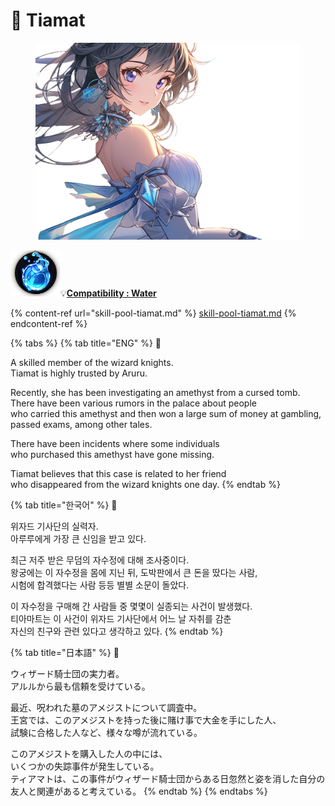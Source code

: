 # 🌊 Tiamat

<figure><img src="../../../../.gitbook/assets/Hero_Tiamat002.png" alt=""><figcaption></figcaption></figure>

![](../../../../.gitbook/assets/Icon_Property_Water.png)💡[**Compatibility : W**](../../stats/elemental-bonus-damage.md)[**ater**](../../stats/elemental-bonus-damage.md)

{% content-ref url="skill-pool-tiamat.md" %}
[skill-pool-tiamat.md](skill-pool-tiamat.md)
{% endcontent-ref %}

{% tabs %}
{% tab title="ENG" %}
📒

A skilled member of the wizard knights. \
Tiamat is highly trusted by Aruru.&#x20;

Recently, she has been investigating an amethyst from a cursed tomb. \
There have been various rumors in the palace about people \
who carried this amethyst and then won a large sum of money at gambling, \
passed exams, among other tales.&#x20;

There have been incidents where some individuals \
who purchased this amethyst have gone missing.&#x20;

Tiamat believes that this case is related to her friend \
who disappeared from the wizard knights one day.
{% endtab %}

{% tab title="한국어" %}
📒

위자드 기사단의 실력자. \
아루루에게 가장 큰 신임을 받고 있다.&#x20;

최근 저주 받은 무덤의 자수정에 대해 조사중이다. \
왕궁에는 이 자수정을 몸에 지닌 뒤, 도박판에서 큰 돈을 땄다는 사람, \
시험에 합격했다는 사람 등등 별별 소문이 돌았다.&#x20;

이 자수정을 구매해 간 사람들 중 몇몇이 실종되는 사건이 발생했다. \
티아마트는 이 사건이 위자드 기사단에서 어느 날 자취를 감춘 \
자신의 친구와 관련 있다고 생각하고 있다.
{% endtab %}

{% tab title="日本語" %}
📒

ウィザード騎士団の実力者。\
アルルから最も信頼を受けている。

最近、呪われた墓のアメジストについて調査中。\
王宮では、このアメジストを持った後に賭け事で大金を手にした人、\
試験に合格した人など、様々な噂が流れている。

このアメジストを購入した人の中には、\
いくつかの失踪事件が発生している。\
ティアマトは、この事件がウィザード騎士団からある日忽然と姿を消した自分の友人と関連があると考えている。
{% endtab %}
{% endtabs %}
